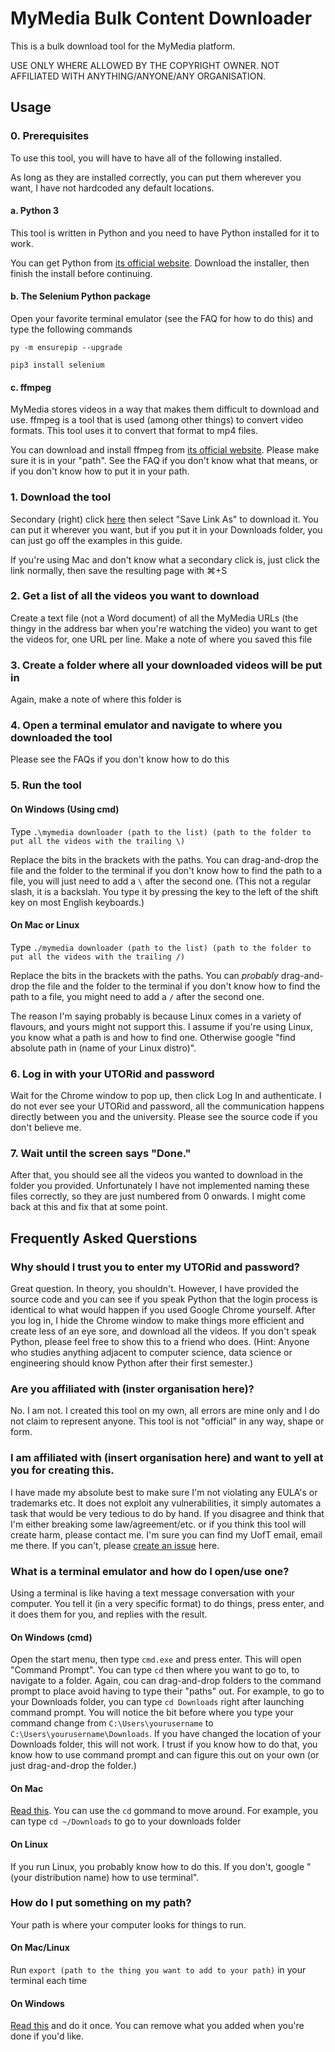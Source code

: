 # MyMedia Bulk Content Downloader
This is a bulk download tool for the MyMedia platform.

USE ONLY WHERE ALLOWED BY THE COPYRIGHT OWNER. NOT AFFILIATED WITH ANYTHING/ANYONE/ANY ORGANISATION.

## Usage

### 0. Prerequisites
To use this tool, you will have to have all of the following installed.

As long as they are installed correctly, you can put them wherever you want, I have not hardcoded any default locations.

#### a. Python 3
This tool is written in Python and you need to have Python installed for it to work.

You can get Python from [its official website](https://www.python.org/downloads/). Download the installer, then finish the install before continuing.

#### b. The Selenium Python package
Open your favorite terminal emulator (see the FAQ for how to do this) and type the following commands

```py -m ensurepip --upgrade```

```pip3 install selenium ```

#### c. ffmpeg
MyMedia stores videos in a way that makes them difficult to download and use. ffmpeg is a tool that is used (among other things) to convert video formats. This tool uses it to convert that format to mp4 files.

You can download and install ffmpeg from [its official website](https://www.ffmpeg.org/). Please make sure it is in your "path". See the FAQ if you don't know what that means, or if you don't know how to put it in your path.

### 1. Download the tool
Secondary (right) click [here](https://raw.githubusercontent.com/egefeyzioglu/mymedia-download/main/mymedia-downloader.py) then select "Save Link As" to download it. You can put it wherever you want, but if you put it in your Downloads folder, you can just go off the examples in this guide.

If you're using Mac and don't know what a secondary click is, just click the link normally, then save the resulting page with ⌘+S

### 2. Get a list of all the videos you want to download
Create a text file (not a Word document) of all the MyMedia URLs (the thingy in the address bar when you're watching the video) you want to get the videos for, one URL per line. Make a note of where you saved this file

### 3. Create a folder where all your downloaded videos will be put in
Again, make a note of where this folder is

### 4. Open a terminal emulator and navigate to where you downloaded the tool
Please see the FAQs if you don't know how to do this

### 5. Run the tool
#### On Windows (Using cmd)
Type `.\mymedia downloader (path to the list) (path to the folder to put all the videos with the trailing \)`

Replace the bits in the brackets with the paths. You can drag-and-drop the file and the folder to the terminal if you don't know how to find the path to a file, you will just need to add a `\` after the second one. (This not a regular slash, it is a backslah. You type it by pressing the key to the left of the shift key on most English keyboards.)

#### On Mac or Linux
Type `./mymedia downloader (path to the list) (path to the folder to put all the videos with the trailing /)`

Replace the bits in the brackets with the paths. You can _probably_ drag-and-drop the file and the folder to the terminal if you don't know how to find the path to a file, you might need to add a `/` after the second one.

The reason I'm saying probably is because Linux comes in a variety of flavours, and yours might not support this. I assume if you're using Linux, you know what a path is and how to find one. Otherwise google "find absolute path in (name of your Linux distro)".

### 6. Log in with your UTORid and password
Wait for the Chrome window to pop up, then click Log In and authenticate. I do not ever see your UTORid and password, all the communication happens directly between you and the university. Please see the source code if you don't believe me.

### 7. Wait until the screen says "Done."
After that, you should see all the videos you wanted to download in the folder you provided. Unfortunately I have not implemented naming these files correctly, so they are just numbered from 0 onwards. I might come back at this and fix that at some point.


## Frequently Asked Querstions

### Why should I trust you to enter my UTORid and password?
Great question. In theory, you shouldn't. However, I have provided the source code and you can see if you speak Python that the login process is identical to what would happen if you used Google Chrome yourself. After you log in, I hide the Chrome window to make things more efficient and create less of an eye sore, and download all the videos. If you don't speak Python, please feel free to show this to a friend who does. (Hint: Anyone who studies anything adjacent to computer science, data science or engineering should know Python after their first semester.)

### Are you affiliated with (inster organisation here)?
No. I am not. I created this tool on my own, all errors are mine only and I do not claim to represent anyone. This tool is not "official" in any way, shape or form.

### I am affiliated with (insert organisation here) and want to yell at you for creating this.
I have made my absolute best to make sure I'm not violating any EULA's or trademarks etc. It does not exploit any vulnerabilities, it simply automates a task that would be very tedious to do by hand. If you disagree and think that I'm either breaking some law/agreement/etc. or if you think this tool will create harm, please contact me. I'm sure you can find my UofT email, email me there. If you can't, please [create an issue](https://github.com/egefeyzioglu/mymedia-download/issues/new) here.

### What is a terminal emulator and how do I open/use one?
Using a terminal is like having a text message conversation with your computer. You tell it (in a very specific format) to do things, press enter, and it does them for you, and replies with the result.
#### On Windows (cmd)
Open the start menu, then type `cmd.exe` and press enter. This will open "Command Prompt". You can type `cd` then where you want to go to, to navigate to a folder. Again, cou can drag-and-drop folders to the command prompt to place avoid having to type their "paths" out. For example, to go to your Downloads folder, you can type `cd Downloads` right after launching command prompt. You will notice the bit before where you type your command change from `C:\Users\yourusername` to `C:\Users\yourusername\Downloads`. If you have changed the location of your Downloads folder, this will not work. I trust if you know how to do that, you know how to use command prompt and can figure this out on your own (or just drag-and-drop the folder.)
#### On Mac
[Read this](https://support.apple.com/en-ca/guide/terminal/apd5265185d-f365-44cb-8b09-71a064a42125/mac). You can use the `cd` gommand to move around. For example, you can type `cd ~/Downloads` to go to your downloads folder
#### On Linux
If you run Linux, you probably know how to do this. If you don't, google "(your distribution name) how to use terminal".

### How do I put something on my path?
Your path is where your computer looks for things to run.
#### On Mac/Linux
Run `export (path to the thing you want to add to your path)` in your terminal each time
#### On Windows
[Read this](https://docs.microsoft.com/en-us/previous-versions/office/developer/sharepoint-2010/ee537574(v=office.14)) and do it once. You can remove what you added when you're done if you'd like.
